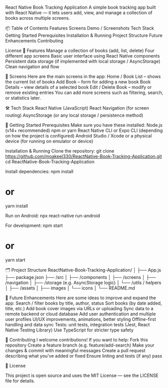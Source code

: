 React Native Book Tracking Application
A simple book tracking app built with React Native — it lets users add, view, and manage a collection of books across multiple screens.

📦 Table of Contents
Features
Screens
Demo / Screenshots
Tech Stack
Getting Started
Prerequisites
Installation & Running
Project Structure
Future Enhancements
Contributing

License
🚀 Features
Manage a collection of books (add, list, delete)
Four different app screens
Basic user interface using React Native components
Persistent data storage (if implemented with local storage / AsyncStorage)
Clean navigation and flow

📱 Screens
Here are the main screens in the app:
Home / Book List – shows the current list of books
Add Book – form for adding a new book
Book Details – view details of a selected book
Edit / Delete Book – modify or remove existing entries
You can add more screens such as filtering, search, or statistics later.

🛠 Tech Stack
React Native (JavaScript)
React Navigation (for screen routing)
AsyncStorage (or any local storage / persistence method)

🧰 Getting Started
Prerequisites
Make sure you have these installed:
Node.js (v14+ recommended)
npm or yarn
React Native CLI or Expo CLI (depending on how the project is configured)
Android Studio / Xcode or a physical device (for running on emulator or device)

Installation & Running
Clone the repository:
git clone https://github.com/moakeel330/ReactNative-Book-Tracking-Application.git
cd ReactNative-Book-Tracking-Application

Install dependencies:
npm install
# or
yarn install

Run on Android:
npx react-native run-android

For development:
npm start
# or
yarn start

🗂 Project Structure
ReactNative-Book-Tracking-Application/
│
├── App.js
├── package.json
├── /src
│   ├── /components
│   ├── /screens
│   ├── /navigation
│   ├── /storage (e.g. AsyncStorage logic)
│   └── /utils / helpers
│
├── /assets
│   ├── images
│   └── icons
│
└── README.md

🌱 Future Enhancements
Here are some ideas to improve and expand the app:
Search / filter books by title, author, status
Sort books (by date added, title, etc.)
Add book cover images via URLs or uploading
Sync data to a remote backend or cloud database
Add user authentication and multiple user profiles
UI/UX improvements, animations, better styling
Offline-first handling and data sync
Tests: unit tests, integration tests (Jest, React Native Testing Library)
Use TypeScript for stricter type safety

🤝 Contributing
I welcome contributions! If you want to help:
Fork this repository
Create a feature branch (e.g. feature/add-search)
Make your changes & commit with meaningful messages
Create a pull request describing what you’ve added or fixed
Ensure linting and tests (if any) pass

📜 License

This project is open source and uses the MIT License — see the LICENSE file for details.
